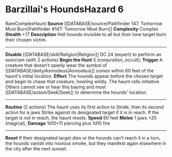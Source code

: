 ﻿---
ac: null
all_resistance: null
complexity: Complex
element: null
fortitude: null
hardness: null
hazard_type: Haunt
hp: null
id: '74'
immunity: null
level: '6'
name: Barzillai's Hounds
rarity: Rare
reflex: null
resistance: null
rus_type_level: null
school: null
source: '[[DATABASE/source/Pathfinder 147. Tomorrow Must Burn|Pathfinder #147: Tomorrow
  Must Burn]]'
trait:
- '[[DATABASE/trait/Complex|Complex]]'
- '[[DATABASE/trait/Haunt|Haunt]]'
- '[[DATABASE/trait/Rare|Rare]]'
type: Hazard
weakness: null
will: null

---
# Barzillai's Hounds<span class="item-type">Hazard 6</span>

<span class="trait-rare item-trait">Rare</span><span class="item-trait">Complex</span><span class="item-trait">Haunt</span>
**Source** [[DATABASE/source/Pathfinder 147. Tomorrow Must Burn|Pathfinder #147: Tomorrow Must Burn]]
**Complexity** Complex
**Stealth** +17
**Description** Hell hounds invisible to all but their lone target burn their chosen victim.

---
**Disable** [[DATABASE/skill/Religion|Religion]] DC 24 (expert) to perform an exorcism (with 2 actions)
**Begin the Hunt** <span class="action-icon">5</span> (conjuration, occult); **Trigger** A creature that doesn't openly wear the symbol of [[DATABASE/deity/Asmodeus|Asmodeus]] comes within 60 feet of the haunt's initial location. **Effect** The hounds appear before the chosen target and begin to chase that creature, howling wildly. The haunt rolls initiative. Others cannot see or hear this baying and must [[DATABASE/action/Seek|Seek]] to determine the hounds' location.

---
**Routine** (2 actions) The haunt uses its first action to Stride, then its second action for a jaws Strike against its designated target if it is in reach. If the target is not in reach, the haunt resets.
 **Speed** 60 feet
 **Melee** <span class="action-icon">1</span> jaws +20 (magical), **Damage** 1d10+11 piercing plus 1d10 fire

---
**Reset** If their designated target dies or the hounds can't reach it in a turn, the hounds vanish into noxious smoke, but they manifest again elsewhere in the city after the next sunset.